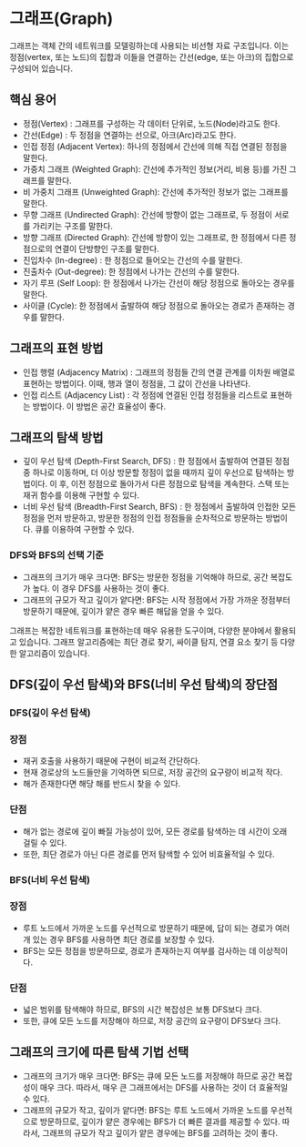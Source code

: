 # 그래프(Graph)

그래프는 객체 간의 네트워크를 모델링하는데 사용되는 비선형 자료 구조입니다. 이는 정점(vertex, 또는 노드)의 집합과 이들을 연결하는 간선(edge, 또는 아크)의 집합으로 구성되어 있습니다.

## 핵심 용어

- 정점(Vertex) : 그래프를 구성하는 각 데이터 단위로, 노드(Node)라고도 한다.
- 간선(Edge) : 두 정점을 연결하는 선으로, 아크(Arc)라고도 한다.
- 인접 정점 (Adjacent Vertex): 하나의 정점에서 간선에 의해 직접 연결된 정점을 말한다.
- 가중치 그래프 (Weighted Graph): 간선에 추가적인 정보(거리, 비용 등)를 가진 그래프를 말한다.
- 비 가중치 그래프 (Unweighted Graph): 간선에 추가적인 정보가 없는 그래프를 말한다.
- 무향 그래프 (Undirected Graph): 간선에 방향이 없는 그래프로, 두 정점이 서로를 가리키는 구조를 말한다.
- 방향 그래프 (Directed Graph): 간선에 방향이 있는 그래프로, 한 정점에서 다른 정점으로의 연결이 단방향인 구조를 말한다.
- 진입차수 (In-degree) : 한 정점으로 들어오는 간선의 수를 말한다.
- 진출차수 (Out-degree): 한 정점에서 나가는 간선의 수를 말한다.
- 자기 루프 (Self Loop): 한 정점에서 나가는 간선이 해당 정점으로 돌아오는 경우를 말한다.
- 사이클 (Cycle): 한 정점에서 출발하여 해당 정점으로 돌아오는 경로가 존재하는 경우를 말한다.

## 그래프의 표현 방법

- 인접 행렬 (Adjacency Matrix) : 그래프의 정점들 간의 연결 관계를 이차원 배열로 표현하는 방법이다. 이때, 행과 열이 정점을, 그 값이 간선을 나타낸다.
- 인접 리스트 (Adjacency List) : 각 정점에 연결된 인접 정점들을 리스트로 표현하는 방법이다. 이 방법은 공간 효율성이 좋다.

## 그래프의 탐색 방법

- 깊이 우선 탐색 (Depth-First Search, DFS) : 한 정점에서 출발하여 연결된 정점 중 하나로 이동하며, 더 이상 방문할 정점이 없을 때까지 깊이 우선으로 탐색하는 방법이다. 이 후, 이전 정점으로 돌아가서 다른 정점으로 탐색을 계속한다. 스택 또는 재귀 함수를 이용해 구현할 수 있다.
- 너비 우선 탐색 (Breadth-First Search, BFS) : 한 정점에서 출발하여 인접한 모든 정점을 먼저 방문하고, 방문한 정점의 인접 정점들을 순차적으로 방문하는 방법이다. 큐를 이용하여 구현할 수 있다.

### DFS와 BFS의 선택 기준

- 그래프의 크기가 매우 크다면: BFS는 방문한 정점을 기억해야 하므로, 공간 복잡도가 높다. 이 경우 DFS를 사용하는 것이 좋다.
- 그래프의 규모가 작고 깊이가 얕다면: BFS는 시작 정점에서 가장 가까운 정점부터 방문하기 때문에, 깊이가 얕은 경우 빠른 해답을 얻을 수 있다.

그래프는 복잡한 네트워크를 표현하는데 매우 유용한 도구이며, 다양한 분야에서 활용되고 있습니다. 그래프 알고리즘에는 최단 경로 찾기, 싸이클 탐지, 연결 요소 찾기 등 다양한 알고리즘이 있습니다.

## DFS(깊이 우선 탐색)와 BFS(너비 우선 탐색)의 장단점

### DFS(깊이 우선 탐색)

### 장점

- 재귀 호출을 사용하기 때문에 구현이 비교적 간단하다.
- 현재 경로상의 노드들만을 기억하면 되므로, 저장 공간의 요구량이 비교적 작다.
- 해가 존재한다면 해당 해를 반드시 찾을 수 있다.

### 단점

- 해가 없는 경로에 깊이 빠질 가능성이 있어, 모든 경로를 탐색하는 데 시간이 오래 걸릴 수 있다.
- 또한, 최단 경로가 아닌 다른 경로를 먼저 탐색할 수 있어 비효율적일 수 있다.

### BFS(너비 우선 탐색)

### 장점

- 루트 노드에서 가까운 노드를 우선적으로 방문하기 때문에, 답이 되는 경로가 여러 개 있는 경우 BFS를 사용하면 최단 경로를 보장할 수 있다.
- BFS는 모든 정점을 방문하므로, 경로가 존재하는지 여부를 검사하는 데 이상적이다.

### 단점

- 넓은 범위를 탐색해야 하므로, BFS의 시간 복잡성은 보통 DFS보다 크다.
- 또한, 큐에 모든 노드를 저장해야 하므로, 저장 공간의 요구량이 DFS보다 크다.

## 그래프의 크기에 따른 탐색 기법 선택

- 그래프의 크기가 매우 크다면: BFS는 큐에 모든 노드를 저장해야 하므로 공간 복잡성이 매우 크다. 따라서, 매우 큰 그래프에서는 DFS를 사용하는 것이 더 효율적일 수 있다.
- 그래프의 규모가 작고, 깊이가 얕다면: BFS는 루트 노드에서 가까운 노드를 우선적으로 방문하므로, 깊이가 얕은 경우에는 BFS가 더 빠른 결과를 제공할 수 있다. 따라서, 그래프의 규모가 작고 깊이가 얕은 경우에는 BFS를 고려하는 것이 좋다.
